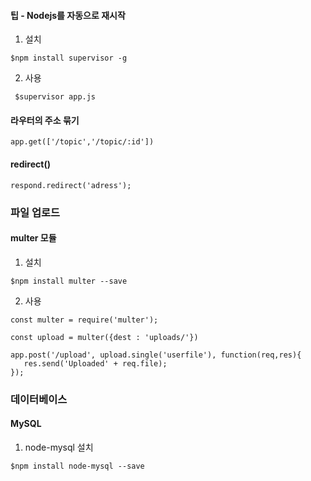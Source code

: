#### 팁 - Nodejs를 자동으로 재시작
1. 설치
```
$npm install supervisor -g
```
2. 사용
```
 $supervisor app.js
```

#### 라우터의 주소 묶기
```
app.get(['/topic','/topic/:id'])
```
#### redirect()
```
respond.redirect('adress');
```

### 파일 업로드
#### multer 모듈

1. 설치
```
$npm install multer --save
```

2. 사용
```
const multer = require('multer');

const upload = multer({dest : 'uploads/'})

app.post('/upload', upload.single('userfile'), function(req,res){
   res.send('Uploaded' + req.file); 
});
```

### 데이터베이스
#### MySQL
1. node-mysql 설치
```
$npm install node-mysql --save
```
